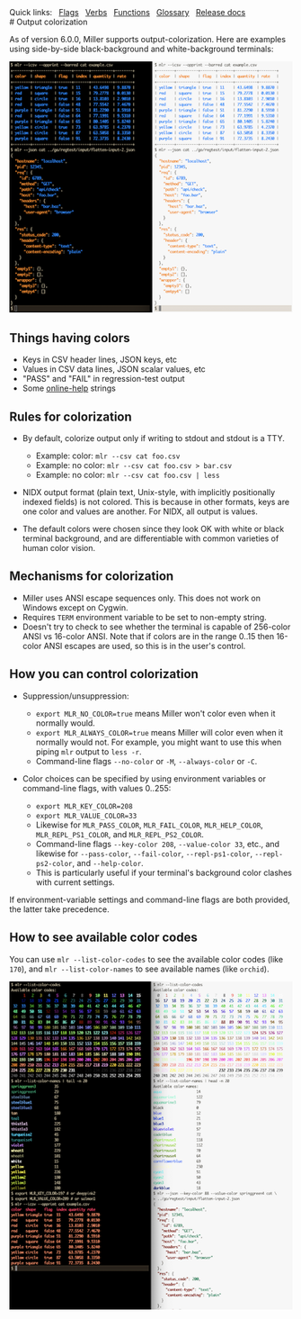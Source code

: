 <!---  PLEASE DO NOT EDIT DIRECTLY. EDIT THE .md.in FILE PLEASE. --->
<div>
<span class="quicklinks">
Quick links:
&nbsp;
<a class="quicklink" href="../reference-main-flag-list/index.html">Flags</a>
&nbsp;
<a class="quicklink" href="../reference-verbs/index.html">Verbs</a>
&nbsp;
<a class="quicklink" href="../reference-dsl-builtin-functions/index.html">Functions</a>
&nbsp;
<a class="quicklink" href="../glossary/index.html">Glossary</a>
&nbsp;
<a class="quicklink" href="../release-docs/index.html">Release docs</a>
</span>
</div>
# Output colorization

As of version 6.0.0, Miller supports output-colorization. Here are examples using side-by-side black-background and white-background terminals:

![pix/colorization.png](pix/colorization.png)

## Things having colors

* Keys in CSV header lines, JSON keys, etc
* Values in CSV data lines, JSON scalar values, etc
* "PASS" and "FAIL" in regression-test output
* Some [online-help](online-help.md) strings

## Rules for colorization

* By default, colorize output only if writing to stdout and stdout is a TTY.

    * Example: color: `mlr --csv cat foo.csv`
    * Example: no color: `mlr --csv cat foo.csv > bar.csv`
    * Example: no color: `mlr --csv cat foo.csv | less`

* NIDX output format (plain text, Unix-style, with implicitly positionally indexed fields) is not colored. This is because in other formats, keys are one color and values are another. For NIDX, all output is values.

* The default colors were chosen since they look OK with white or black terminal background, and are differentiable with common varieties of human color vision.

## Mechanisms for colorization

* Miller uses ANSI escape sequences only. This does not work on Windows except on Cygwin.
* Requires `TERM` environment variable to be set to non-empty string.
* Doesn't try to check to see whether the terminal is capable of 256-color ANSI vs 16-color ANSI. Note that if colors are in the range 0..15 then 16-color ANSI escapes are used, so this is in the user's control.

## How you can control colorization

* Suppression/unsuppression:

    * `export MLR_NO_COLOR=true` means Miller won't color even when it normally would.
    * `export MLR_ALWAYS_COLOR=true` means Miller will color even when it normally would not. For example, you might want to use this when piping `mlr` output to `less -r`.
    * Command-line flags `--no-color` or `-M`, `--always-color` or `-C`.

* Color choices can be specified by using environment variables or command-line flags, with values 0..255:

    * `export MLR_KEY_COLOR=208`
    * `export MLR_VALUE_COLOR=33`
    * Likewise for `MLR_PASS_COLOR`, `MLR_FAIL_COLOR`, `MLR_HELP_COLOR`, `MLR_REPL_PS1_COLOR`, and `MLR_REPL_PS2_COLOR`.
    * Command-line flags `--key-color 208`, `--value-color 33`, etc., and likewise for `--pass-color`, `--fail-color`, `--repl-ps1-color`, `--repl-ps2-color`, and `--help-color`.
    * This is particularly useful if your terminal's background color clashes with current settings.

If environment-variable settings and command-line flags are both provided, the latter take precedence.

## How to see available color codes

You can use `mlr --list-color-codes` to see the available color codes (like `170`), and `mlr --list-color-names` to see available names (like `orchid`).

![pix/colorization2.png](pix/colorization2.png)
